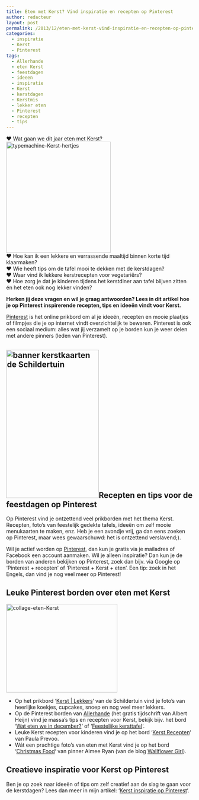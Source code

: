 ```yaml
---
title: Eten met Kerst? Vind inspiratie en recepten op Pinterest
author: redacteur
layout: post
permalink: /2013/12/eten-met-kerst-vind-inspiratie-en-recepten-op-pinterest/
categories:
  - inspiratie
  - Kerst
  - Pinterest
tags:
  - Allerhande
  - eten Kerst
  - feestdagen
  - ideeen
  - inspiratie
  - Kerst
  - kerstdagen
  - Kerstmis
  - lekker eten
  - Pinterest
  - recepten
  - tips
---
```

♥ Wat gaan we dit jaar eten met Kerst?<img class="alignright  wp-image-5256" title="Menu 1e kerstdag? Vind recepten en tips op Pinterest, illustratie: Hilde Reurink" src="http://www.schildertuin.nl/wordpress/wp-content/uploads/2013/12/typemachine-Kerst-hertjes-282x300.jpg" alt="typemachine-Kerst-hertjes" width="282" height="300" />  
♥ Hoe kan ik een lekkere en verrassende maaltijd binnen korte tijd klaarmaken?  
♥ Wie heeft tips om de tafel mooi te dekken met de kerstdagen?  
♥ Waar vind ik lekkere kerstrecepten voor vegetariërs?  
♥ Hoe zorg je dat je kinderen tijdens het kerstdiner aan tafel blijven zitten én het eten ook nog lekker vinden?

**Herken jij deze vragen en wil je graag antwoorden? Lees in dit artikel hoe je op Pinterest inspirerende recepten, tips en ideeën vindt voor Kerst.**

<a title="Pinterest: online verzamelingen, lees meer over Pinterest in dit artikel" href="http://www.schildertuin.nl/wordpress/2012/10/pinterest-online-verzamelingen/" target="_blank">Pinterest</a> is het online prikbord om al je ideeën, recepten en mooie plaatjes of filmpjes die je op internet vindt overzichtelijk te bewaren. Pinterest is ook een sociaal medium: alles wat jij verzamelt op je borden kun je weer delen met andere pinners (leden van Pinterest).

## [<img class="alignright wp-image-7346 size-full" title="Bestel hier kerstkaarten" src="http://www.schildertuin.nl/wordpress/wp-content/uploads/2014/12/banner2_kerstkaarten.jpg" alt="banner kerstkaarten de Schildertuin" width="250" height="400" />][1]Recepten en tips voor de feestdagen op Pinterest

Op Pinterest vind je ontzettend veel prikborden met het thema Kerst. Recepten, foto&#8217;s van feestelijk gedekte tafels, ideeën om zelf mooie menukaarten te maken, enz. Heb je een avondje vrij, ga dan eens zoeken op Pinterest, maar wees gewaarschuwd: het is ontzettend verslavend;).

Wil je actief worden op <a title="Registreer je op Pinterest via e-mail of je Facebook account" href="https://www.pinterest.com/" target="_blank">Pinterest</a>, dan kun je gratis via je mailadres of Facebook een account aanmaken. Wil je alleen inspiratie? Dan kun je de borden van anderen bekijken op Pinterest, zoek dan bijv. via Google op &#8216;Pinterest + recepten&#8217; of &#8216;Pinterest + Kerst + eten&#8217;. Een tip: zoek in het Engels, dan vind je nog veel meer op Pinterest!

## Leuke Pinterest borden over eten met Kerst

<img class="alignleft size-medium wp-image-5273" title="Wat eet jij met Kerst? vind recepten en tips op Pinterest, illustratie: Hilde Reurink" src="http://www.schildertuin.nl/wordpress/wp-content/uploads/2013/12/collage-eten-Kerst-300x239.jpg" alt="collage-eten-Kerst" width="300" height="239" />

  * Op het prikbord &#8216;<a title="Kerst | Lekkers, Pinterest bord over lekker eten met Kerst" href="http://www.pinterest.com/schildertuin/kerst-lekkers/" target="_blank">Kerst | Lekkers</a>&#8216; van de Schildertuin vind je foto&#8217;s van heerlijke koekjes, cupcakes, snoep en nog veel meer lekkers.
  * Op de Pinterest borden van <a title="Bekijk de Pinterest borden van Allerhande" href="http://www.pinterest.com/allerhande/" target="_blank">Allerhande</a> (het gratis tijdschrift van Albert Heijn) vind je massa&#8217;s tips en recepten voor Kerst, bekijk bijv. het bord &#8216;<a title="Kerst lukt! Elke dag feestelijke recepten voor een zorgeloos kerstdiner. " href="http://www.pinterest.com/allerhande/wat-eten-we-in-december/" target="_blank">Wat eten we in december?</a>&#8216; of &#8216;<a title="Inspiratie voor een prachtige kersttafel" href="http://www.pinterest.com/allerhande/feestelijke-kersttafel/" target="_blank">Feestelijke kersttafel</a>&#8216;.
  * Leuke Kerst recepten voor kinderen vind je op het bord &#8216;<a title="Kerst recepten, Pinterest bord met leuke ideeen voor kinderen" href="http://www.pinterest.com/paulaprevoo/kerst-recepten/" target="_blank">Kerst Recepten</a>&#8216; van Paula Prevoo.
  * Wát een prachtige foto&#8217;s van eten met Kerst vind je op het bord &#8216;<a title="Christmas recipes, drinks, food, photography, baking and decorating ideas! " href="http://www.pinterest.com/wallfloweraimee/christmas-food/" target="_blank">Christmas Food</a>&#8216; van pinner Aimee Ryan (van de blog <a title="Wallflower Girl, Engelse blog over o.a. koken en DIY" href="http://wallflowergirl.co.uk/" target="_blank">Wallflower Girl</a>).

## Creatieve inspiratie voor Kerst op Pinterest

Ben je op zoek naar ideeën of tips om zelf creatief aan de slag te gaan voor de kerstdagen? Lees dan meer in mijn artikel: &#8216;<a title="Kerst inspiratie op Pinterest, lees meer" href="http://www.schildertuin.nl/wordpress/2012/12/kerst-inspiratie-op-pinterest/" target="_blank">Kerst inspiratie op Pinterest</a>&#8216;.

 [1]: https://www.kaartje2go.nl/kaartencollecties/december-cards?sk_id=48